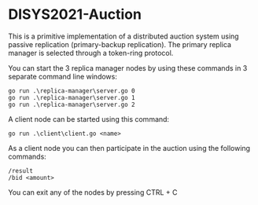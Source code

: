 # DISYS2021-Auction

This is a primitive implementation of a distributed auction system using passive replication (primary-backup replication).
The primary replica manager is selected through a token-ring protocol.

You can start the 3 replica manager nodes by using these commands in 3 separate command line windows:
```
go run .\replica-manager\server.go 0
go run .\replica-manager\server.go 1
go run .\replica-manager\server.go 2
```

A client node can be started using this command:
```
go run .\client\client.go <name>
```

As a client node you can then participate in the auction using the following commands:
```
/result
/bid <amount>
```

You can exit any of the nodes by pressing CTRL + C
